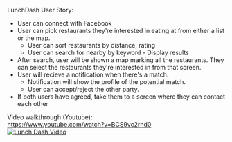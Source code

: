 LunchDash User Story:

* User can connect with Facebook  
* User can pick restaurants they're interested in eating at from either a list or the map.
	* User can sort restaurants by distance, rating  
	* User can search for nearby by keyword - Display results  
* After search, user will be shown a map marking all the restaurants.  They can select the restaurants they're interested in from that screen.
* User will recieve a notification when there's a match.  
	* Notification will show the profile of the potential match.  
	* User can accept/reject the other party.  	
* If both users have agreed, take them to a screen where they can contact each other

Video walkthrough (Youtube):  
<a href="https://www.youtube.com/watch?v=BCS9vc2rnd0">https://www.youtube.com/watch?v=BCS9vc2rnd0</a>  
[![Lunch Dash Video](http://img.youtube.com/vi/BCS9vc2rnd0/0.jpg)](https://www.youtube.com/watch?v=BCS9vc2rnd0)

	
